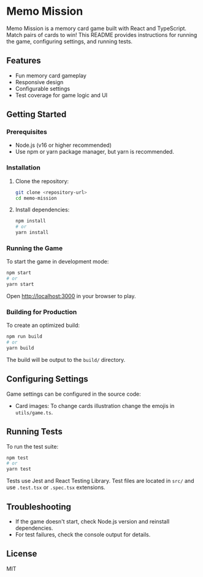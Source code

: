 # Memo Mission

Memo Mission is a memory card game built with React and TypeScript. Match pairs of cards to win! This README provides instructions for running the game, configuring settings, and running tests.

## Features

- Fun memory card gameplay
- Responsive design
- Configurable settings
- Test coverage for game logic and UI

## Getting Started

### Prerequisites

- Node.js (v16 or higher recommended)
- Use npm or yarn package manager, but yarn is recommended.

### Installation

1. Clone the repository:
   ```bash
   git clone <repository-url>
   cd memo-mission
   ```
2. Install dependencies:
   ```bash
   npm install
   # or
   yarn install
   ```

### Running the Game

To start the game in development mode:

```bash
npm start
# or
yarn start
```

Open [http://localhost:3000](http://localhost:3000) in your browser to play.

### Building for Production

To create an optimized build:

```bash
npm run build
# or
yarn build
```

The build will be output to the `build/` directory.

## Configuring Settings

Game settings can be configured in the source code:

- Card images: To change cards illustration change the emojis in `utils/game.ts`.

## Running Tests

To run the test suite:

```bash
npm test
# or
yarn test
```

Tests use Jest and React Testing Library. Test files are located in `src/` and use `.test.tsx` or `.spec.tsx` extensions.

## Troubleshooting

- If the game doesn't start, check Node.js version and reinstall dependencies.
- For test failures, check the console output for details.

## License

MIT
